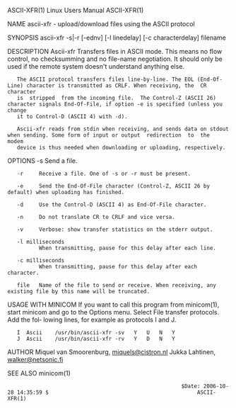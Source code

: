 ASCII-XFR(1)                                                    Linux Users Manual                                                    ASCII-XFR(1)

NAME
       ascii-xfr - upload/download files using the ASCII protocol

SYNOPSIS
       ascii-xfr -s|-r [-ednv] [-l linedelay] [-c characterdelay] filename

DESCRIPTION
       Ascii-xfr  Transfers  files in ASCII mode. This means no flow control, no checksumming and no file-name negotiation. It should only be used
       if the remote system doesn't understand anything else.

       The ASCII protocol transfers files line-by-line. The EOL (End-Of-Line) character is transmitted as CRLF. When receiving, the  CR  character
       is  stripped  from the incoming file.  The Control-Z (ASCII 26) character signals End-Of-File, if option -e is specified (unless you change
       it to Control-D (ASCII 4) with -d).

       Ascii-xfr reads from stdin when receiving, and sends data on stdout when sending. Some form of input or output  redirection  to  the  modem
       device is thus needed when downloading or uploading, respectively.

OPTIONS
       -s     Send a file.

       -r     Receive a file. One of -s or -r must be present.

       -e     Send the End-Of-File character (Control-Z, ASCII 26 by default) when uploading has finished.

       -d     Use the Control-D (ASCII 4) as End-Of-File character.

       -n     Do not translate CR to CRLF and vice versa.

       -v     Verbose: show transfer statistics on the stderr output.

       -l milliseconds
              When transmitting, pause for this delay after each line.

       -c milliseconds
              When transmitting, pause for this delay after each character.

       file   Name of the file to send or receive. When receiving, any existing file by this name will be truncated.

USAGE WITH MINICOM
       If  you  want to call this program from minicom(1), start minicom and go to the Options menu. Select File transfer protocols.  Add the fol‐
       lowing lines, for example as protocols I and J.

       I  Ascii    /usr/bin/ascii-xfr -sv   Y   U   N   Y
       J  Ascii    /usr/bin/ascii-xfr -rv   Y   D   N   Y

AUTHOR
       Miquel van Smoorenburg, miquels@cistron.nl
       Jukka Lahtinen, walker@netsonic.fi

SEE ALSO
       minicom(1)

                                                           $Date: 2006-10-28 14:35:59 $                                               ASCII-XFR(1)
